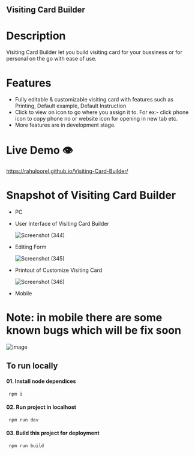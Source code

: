 ## Visiting Card Builder

# Description

Visiting Card Builder let you build visiting card for your bussiness or for personal on the go with ease of use.

# Features

- Fully editable & customizable visiting card with features such as Printing, Default example, Default Instruction
- Click to view on icon to go where you assign it to. For ex:- click phone icon to copy phone no or website icon for opening in new tab etc.
- More features are in development stage.

# Live Demo 👁️

https://rahulporel.github.io/Visiting-Card-Builder/

# Snapshot of Visiting Card Builder

- PC

- User Interface of Visiting Card Builder

  ![Screenshot (344)](https://github.com/RahulPorel/Tenzies-Game/assets/98636266/27930de8-c701-4d62-9304-5ee364f39d62)

- Editing Form

  ![Screenshot (345)](https://github.com/RahulPorel/Tenzies-Game/assets/98636266/994d5134-7120-4c0b-9056-125721aa2942)

- Printout of Customize Visiting Card

  ![Screenshot (346)](https://github.com/RahulPorel/Tenzies-Game/assets/98636266/025f84ba-b493-4b62-900f-bda1a07c63ca)

- Mobile

# Note: in mobile there are some known bugs which will be fix soon

![image](https://github.com/RahulPorel/Visiting-Card-Builder/assets/98636266/5d5c21b4-c5de-4e48-9e8f-d0e5648900ce)

## To run locally

#### 01. Install node dependices

```npm
 npm i
```

#### 02. Run project in localhost

```npm
 npm run dev
```

#### 03. Build this project for deployment

```npm
 npm run build
```
